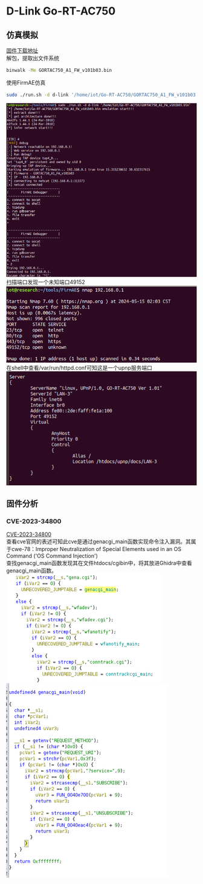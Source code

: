 # D-Link Go-RT-AC750

## 仿真模拟

[固件下载地址](https://bbs.kanxue.com/attach-download-316269-08a1222a3a5e42de154139c9cec3ccf8@IQVEcciOwgCNCL4EcDiFhw_3D_3D-406480.htm)  
解包，提取出文件系统

```bash
binwalk -Me GORTAC750_A1_FW_v101b03.bin
```

使用FirmAE仿真

```bash
sudo ./run.sh -d d-link '/home/iot/Go-RT-AC750/GORTAC750_A1_FW_v101b03.bin' 
```

![alt text](image.png)  
扫描端口发现一个未知端口49152  
![alt text](image-1.png)  
在shell中查看/var/run/httpd.conf可知这是一个upnp服务端口  
![alt text](image-2.png)  

## 固件分析

### CVE-2023-34800

[CVE-2023-34800](https://cve.mitre.org/cgi-bin/cvename.cgi?name=CVE-2023-34800)  
查看cve官网的表述可知此cve是通过genacgi_main函数实现命令注入漏洞。其属于cwe-78：Improper Neutralization of Special Elements used in an OS Command ('OS Command Injection')  
查找genacgi_main函数发现其在文件htdocs/cgibin中，将其放进Ghidra中查看genacgi_main函数。  
![alt text](image-3.png)  
![alt text](image-4.png)
